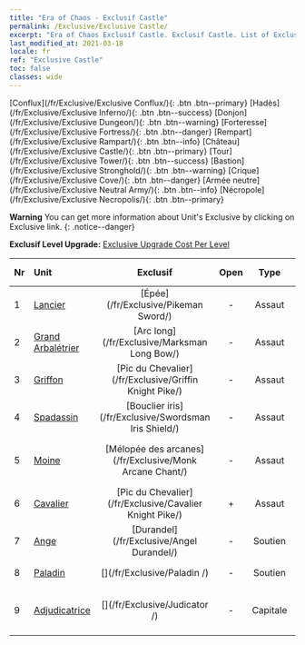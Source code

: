 ```yaml
---
title: "Era of Chaos - Exclusif Castle"
permalink: /Exclusive/Exclusive Castle/
excerpt: "Era of Chaos Exclusif Castle. Exclusif Castle. List of Exclusif Castle in Era of Chaos"
last_modified_at: 2021-03-18
locale: fr
ref: "Exclusive Castle"
toc: false
classes: wide
---
```

 [Conflux](/fr/Exclusive/Exclusive Conflux/){: .btn .btn--primary} [Hadès](/fr/Exclusive/Exclusive Inferno/){: .btn .btn--success} [Donjon](/fr/Exclusive/Exclusive Dungeon/){: .btn .btn--warning} [Forteresse](/fr/Exclusive/Exclusive Fortress/){: .btn .btn--danger} [Rempart](/fr/Exclusive/Exclusive Rampart/){: .btn .btn--info} [Château](/fr/Exclusive/Exclusive Castle/){: .btn .btn--primary} [Tour](/fr/Exclusive/Exclusive Tower/){: .btn .btn--success} [Bastion](/fr/Exclusive/Exclusive Stronghold/){: .btn .btn--warning} [Crique](/fr/Exclusive/Exclusive Cove/){: .btn .btn--danger} [Armée neutre](/fr/Exclusive/Exclusive Neutral Army/){: .btn .btn--info} [Nécropole](/fr/Exclusive/Exclusive Necropolis/){: .btn .btn--primary} 

**Warning** You can get more information about Unit's Exclusive by clicking on Exclusive link. 
{: .notice--danger}

 **Exclusif Level Upgrade:** [Exclusive Upgrade Cost Per Level](/Exclusive/ExclusiveUpgradeCostPerLevel/)

  | Nr |         Unit        | Exclusif | Open  |    Type   |  Item to Rank UP      |  Skin   |
  |:---|:--------------------|:-------------:|:-----:|:---------:|:---------------------:|:-------:|
  | 1  | [Lancier](/fr/units/Pikeman/) | [Épée](/fr/Exclusive/Pikeman Sword/) | - | Assaut | [Jeton Épée](/fr/Items/con_912/) | - |
  | 2  | [Grand Arbalétrier](/fr/units/Marksman/) | [Arc long](/fr/Exclusive/Marksman Long Bow/) | - | Assaut | [Jeton Arc long](/fr/Items/con_914/) | - |
  | 3  | [Griffon](/fr/units/Griffin/) | [Pic du Chevalier](/fr/Exclusive/Griffin Knight Pike/) | - | Assaut | [Jeton Pic du Chevalier](/fr/Items/con_916/) | - |
  | 4  | [Spadassin](/fr/units/Swordsman/) | [Bouclier iris](/fr/Exclusive/Swordsman Iris Shield/) | - | Assaut | [Jeton Bouclier iris](/fr/Items/con_913/) | - |
  | 5  | [Moine](/fr/units/Monk/) | [Mélopée des arcanes](/fr/Exclusive/Monk Arcane Chant/) | - | Assaut | [Jeton Mélopée des arcanes](/fr/Items/con_915/) | - |
  | 6  | [Cavalier](/fr/units/Cavalier/) | [Pic du Chevalier](/fr/Exclusive/Cavalier Knight Pike/) | + | Assaut | [Jeton Pic du Chevalier](/fr/Items/con_916/) | - |
  | 7  | [Ange](/fr/units/Angel/) | [Durandel](/fr/Exclusive/Angel Durandel/) | - | Soutien | [Jeton Durandel](/fr/Items/con_973/) | [Skin spécial Durandel](/fr/Items/con_641/) |
  | 8  | [Paladin](/fr/units/Paladin/) | [](/fr/Exclusive/Paladin /) | - | Soutien | [Jeton Intrépide](/fr/Items/con_974/) | [Skin spécial Intrépide](/fr/Items/con_642/) |
  | 9  | [Adjudicatrice](/fr/units/Judicator/) | [](/fr/Exclusive/Judicator /) | - | Capitale | [Étendard spirituel Radiance sainte](/fr/Items/con_975/) | [Tool_210909](/fr/Items/con_643/) |

